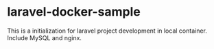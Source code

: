 # laravel-docker-sample
This is a initialization for laravel project development in local container. Include MySQL and nginx.
